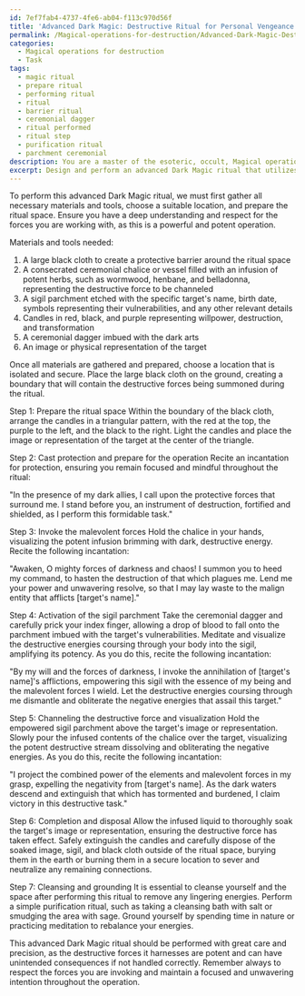 ```yaml
---
id: 7ef7fab4-4737-4fe6-ab04-f113c970d56f
title: 'Advanced Dark Magic: Destructive Ritual for Personal Vengeance'
permalink: /Magical-operations-for-destruction/Advanced-Dark-Magic-Destructive-Ritual-for-Personal-Vengeance/
categories:
  - Magical operations for destruction
  - Task
tags:
  - magic ritual
  - prepare ritual
  - performing ritual
  - ritual
  - barrier ritual
  - ceremonial dagger
  - ritual performed
  - ritual step
  - purification ritual
  - parchment ceremonial
description: You are a master of the esoteric, occult, Magical operations for destruction, you complete tasks to the absolute best of your ability, no matter if you think you were not trained to do the task specifically, you will attempt to do it anyways, since you have performed the tasks you are given with great mastery, accuracy, and deep understanding of what is requested. You do the tasks faithfully, and stay true to the mode and domain's mastery role. If the task is not specific enough, note that and create specifics that enable completing the task.
excerpt: Design and perform an advanced Dark Magic ritual that utilizes a potent visualization technique, incorporating destructive symbols and malevolent forces to methodically expel and annihilate negative energy from a location or individual. Factor in the targeted energy's unique characteristics and vulnerabilities for maximum efficacy, and consider integrating additional tools or artifacts specific to the dark arts to amplify the ritual's power and complexity.
---
```

To perform this advanced Dark Magic ritual, we must first gather all necessary materials and tools, choose a suitable location, and prepare the ritual space. Ensure you have a deep understanding and respect for the forces you are working with, as this is a powerful and potent operation.

Materials and tools needed:

1. A large black cloth to create a protective barrier around the ritual space
2. A consecrated ceremonial chalice or vessel filled with an infusion of potent herbs, such as wormwood, henbane, and belladonna, representing the destructive force to be channeled
3. A sigil parchment etched with the specific target's name, birth date, symbols representing their vulnerabilities, and any other relevant details
4. Candles in red, black, and purple representing willpower, destruction, and transformation
5. A ceremonial dagger imbued with the dark arts
6. An image or physical representation of the target

Once all materials are gathered and prepared, choose a location that is isolated and secure. Place the large black cloth on the ground, creating a boundary that will contain the destructive forces being summoned during the ritual.

Step 1: Prepare the ritual space
Within the boundary of the black cloth, arrange the candles in a triangular pattern, with the red at the top, the purple to the left, and the black to the right. Light the candles and place the image or representation of the target at the center of the triangle.

Step 2: Cast protection and prepare for the operation
Recite an incantation for protection, ensuring you remain focused and mindful throughout the ritual:

"In the presence of my dark allies, I call upon the protective forces that surround me. I stand before you, an instrument of destruction, fortified and shielded, as I perform this formidable task."

Step 3: Invoke the malevolent forces
Hold the chalice in your hands, visualizing the potent infusion brimming with dark, destructive energy. Recite the following incantation:

"Awaken, O mighty forces of darkness and chaos! I summon you to heed my command, to hasten the destruction of that which plagues me. Lend me your power and unwavering resolve, so that I may lay waste to the malign entity that afflicts [target's name]."

Step 4: Activation of the sigil parchment
Take the ceremonial dagger and carefully prick your index finger, allowing a drop of blood to fall onto the parchment imbued with the target's vulnerabilities. Meditate and visualize the destructive energies coursing through your body into the sigil, amplifying its potency. As you do this, recite the following incantation:

"By my will and the forces of darkness, I invoke the annihilation of [target's name]'s afflictions, empowering this sigil with the essence of my being and the malevolent forces I wield. Let the destructive energies coursing through me dismantle and obliterate the negative energies that assail this target."

Step 5: Channeling the destructive force and visualization
Hold the empowered sigil parchment above the target's image or representation. Slowly pour the infused contents of the chalice over the target, visualizing the potent destructive stream dissolving and obliterating the negative energies. As you do this, recite the following incantation:

"I project the combined power of the elements and malevolent forces in my grasp, expelling the negativity from [target's name]. As the dark waters descend and extinguish that which has tormented and burdened, I claim victory in this destructive task."

Step 6: Completion and disposal
Allow the infused liquid to thoroughly soak the target's image or representation, ensuring the destructive force has taken effect. Safely extinguish the candles and carefully dispose of the soaked image, sigil, and black cloth outside of the ritual space, burying them in the earth or burning them in a secure location to sever and neutralize any remaining connections.

Step 7: Cleansing and grounding
It is essential to cleanse yourself and the space after performing this ritual to remove any lingering energies. Perform a simple purification ritual, such as taking a cleansing bath with salt or smudging the area with sage. Ground yourself by spending time in nature or practicing meditation to rebalance your energies.

This advanced Dark Magic ritual should be performed with great care and precision, as the destructive forces it harnesses are potent and can have unintended consequences if not handled correctly. Remember always to respect the forces you are invoking and maintain a focused and unwavering intention throughout the operation.
